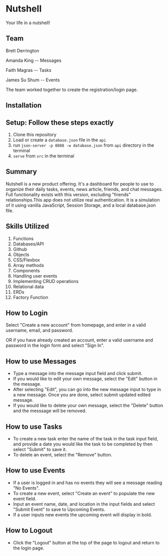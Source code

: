 # Nutshell

Your life in a nutshell! 

## Team
Brett Derrington

Amanda King -- Messages

Faith Magras -- Tasks

James Su Shum -- Events

The team worked together to create the registration/login page.

## Installation

## Setup: Follow these steps exactly

1. Clone this repository
2. Load or create a `database.json` file in the `api` 
3. run `json-server -p 8088 -w database.json` from `api` directory in the terminal
4. `serve` from `src` in the terminal


## Summary

Nutshell is a new product offering. It's a dashboard for people to use to organize their daily tasks, events, news article, friends, and chat messages. Full functionality exists with this version, excluding "friends" relationships.This app does not utilize real authentication. It is a simulation of it using vanilla JavaScript, Session Storage, and a local database.json file. 

## Skills Utilized

1. Functions
2. Databases/API
3. Github
4. Objects
5. CSS/Flexbox
6. Array methods
7. Components
8. Handling user events
9. Implementing CRUD operations
10. Relational data
11. ERDs
12. Factory Function

## How to Login

Select "Create a new account" from homepage, and enter in a valid username, email, and password.

OR if you have already created an account, enter a valid username and password in the login form and select "Sign In".

## How to use Messages

* Type a message into the message input field and click submit.
* If you would like to edit your own message, select the "Edit" button in the message.
* After selecting "Edit", you can go into the new message input to type in a new message. Once you are done, select submit updated edited message.
* If you would like to delete your own message, select the "Delete" button and the messsage will be removed.

## How to use Tasks

* To create a new task enter the name of the task in the task input field, and provide a date you would like the task to be completed by then select "Submit" to save it.
* To delete an event, select the "Remove" button.

## How to use Events

* If a user is logged in and has no events they will see a message reading "No Events".
* To create a new event, select "Create an event" to populate the new event field.
* Input an event name, date, and location in the input fields and select "Submit Event" to save to Upcoming Events.
* If a user inputs new events the upcoming event will display in bold.

## How to Logout

* Click the "Logout" button at the top of the page to logout and return to the login page.